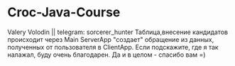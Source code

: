 # Croc-Java-Course
Valery Volodin ||
telegram: sorcerer_hunter
Таблица,внесение кандидатов происходит через Main
ServerApp "создает" обращение из данных, полученных от пользователя в ClientApp.
Если подскажите, где я так налажал, буду очень благодарен. Да и в целом - спасибо вам =)